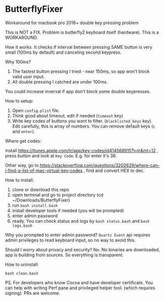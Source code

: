 # ButterflyFixer
Workaround for macbook pro 2016+ double key pressing problem

This is NOT a FIX. Problem is butterfly2 keyboard itself (hardware). 
This is a WORKAROUND. 

How it works. It checks if interval between pressing SAME button is very small (100ms by default) and canceling second keypress.

Why 100ms? 
1) The fastest button pressing I tried - near 150ms, so app won't block valid user input. 
2) All double pressing I catched are under 100ms. 

You could increase inverval if app don't block some double keypresses.

How to setup:

1) Open `config.plist` file. 
2) Think good about timeout, edit if needed (`timeout` key)
3) Write key codes of buttons you want to filter. (`blacklisted_keys` key). 
Edit carefully, this is array of numbers. You can remove default keys (`c` and `enter`).

Where get codes:

install https://itunes.apple.com/tr/app/key-codes/id414568915?l=tr&mt=12 , press button and look at `Key Code`. E.g. for enter it's 36.

Other way, go to https://stackoverflow.com/questions/3202629/where-can-i-find-a-list-of-mac-virtual-key-codes , find and convert HEX to dec.

How to install:

1) clone or download this repo
2) open terminal and go to project directory (cd ~/Downloads/ButterflyFixer)
3) run `bash install.bash`
4) install developer tools if needed (you will be prompted)
5) enter admin password
6) ready. You can check status and logs by `bash status.bash` and `bash logs.bash`

Why you prompted to enter admin password? `Quartz Event` api requires admin privileges to read keyboard input, so no way to avoid this.

Should I worry about privacy and security? No. No binaries are downloaded, app is building from sources. So everything is transparent.

How to uninstall:

`bash clean.bash`


PS. For developers who know Cocoa and have developer certificate. You can help with writing Perf pane and privileged helper tool. (which requires signing). PRs are welcome.
